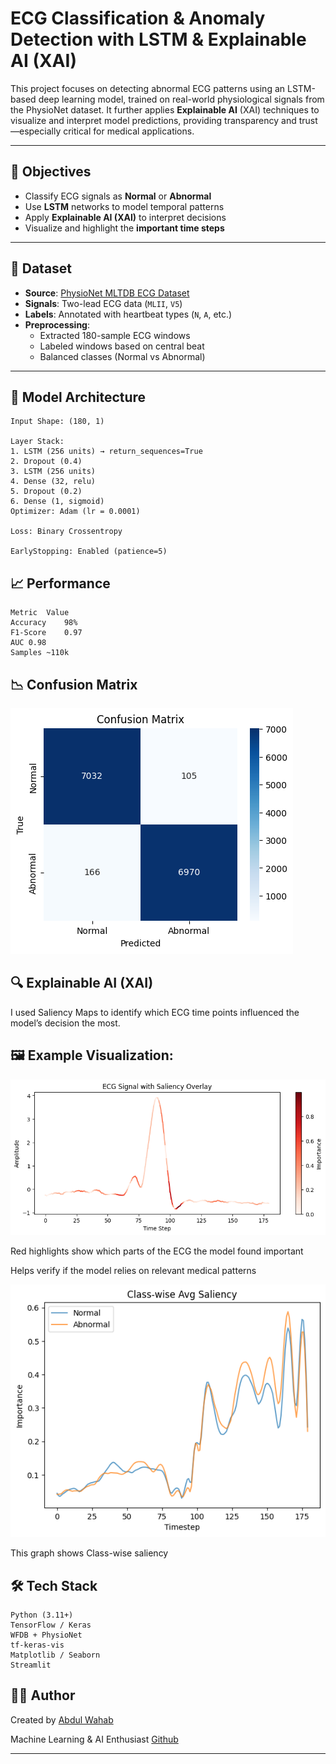 #  ECG Classification & Anomaly Detection with LSTM & Explainable AI (XAI)

This project focuses on detecting abnormal ECG patterns using an LSTM-based deep learning model, trained on real-world physiological signals from the PhysioNet dataset. It further applies **Explainable AI** (XAI) techniques to visualize and interpret model predictions, providing transparency and trust—especially critical for medical applications.

---

## 📌 Objectives

- Classify ECG signals as **Normal** or **Abnormal**
- Use **LSTM** networks to model temporal patterns
- Apply **Explainable AI (XAI)** to interpret decisions
- Visualize and highlight the **important time steps**

---

## 📂 Dataset

- **Source**: [PhysioNet MLTDB ECG Dataset](https://physionet.org/)
- **Signals**: Two-lead ECG data (`MLII`, `V5`)
- **Labels**: Annotated with heartbeat types (`N`, `A`, etc.)
- **Preprocessing**:
  - Extracted 180-sample ECG windows
  - Labeled windows based on central beat
  - Balanced classes (Normal vs Abnormal)

---

## 🧠 Model Architecture

```
Input Shape: (180, 1)

Layer Stack:
1. LSTM (256 units) → return_sequences=True
2. Dropout (0.4)
3. LSTM (256 units)
4. Dense (32, relu)
5. Dropout (0.2)
6. Dense (1, sigmoid)
Optimizer: Adam (lr = 0.0001)

Loss: Binary Crossentropy

EarlyStopping: Enabled (patience=5)
```

## 📈 Performance
```
Metric	Value
Accuracy	98%
F1-Score	0.97
AUC	0.98
Samples	~110k
```

## 📉 Confusion Matrix

![Alt Text](/Outputs/confusion-matrix.png)

## 🔍 Explainable AI (XAI)
I used Saliency Maps to identify which ECG time points influenced the model’s decision the most.

## 🖼️ Example Visualization:

![Alt Text](/Outputs/important-points-in-ecg-with-saliency-overlay.png)

Red highlights show which parts of the ECG the model found important

Helps verify if the model relies on relevant medical patterns

![Alt_text](/Outputs/classwise-avg-saliency.png)

This graph shows Class-wise saliency

## 🛠️ Tech Stack
```
Python (3.11+)
TensorFlow / Keras
WFDB + PhysioNet
tf-keras-vis
Matplotlib / Seaborn
Streamlit
```

## 🙋‍♂️ Author

Created by [Abdul Wahab](https://linkedin.com/in/abwahab07)

Machine Learning & AI Enthusiast
[Github](https://github.com/AbdulWahab740)


---
